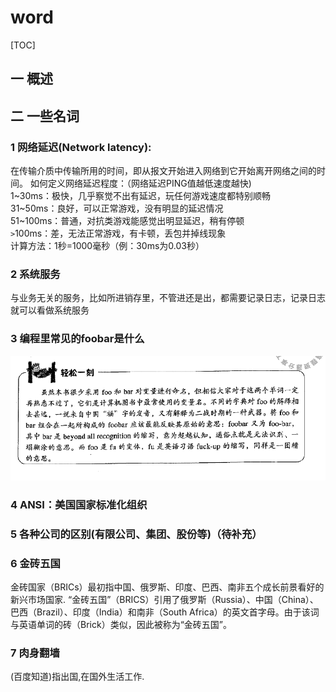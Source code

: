 # word
[TOC]
## 一 概述
## 二 一些名词
### 1 网络延迟(Network latency):  
在传输介质中传输所用的时间，即从报文开始进入网络到它开始离开网络之间的时间。
如何定义网络延迟程度：（网络延迟PING值越低速度越快)  
1~30ms：极快，几乎察觉不出有延迟，玩任何游戏速度都特别顺畅    
31~50ms：良好，可以正常游戏，没有明显的延迟情况  
51~100ms：普通，对抗类游戏能感觉出明显延迟，稍有停顿  
`>`100ms：差，无法正常游戏，有卡顿，丢包并掉线现象  
计算方法：1秒=1000毫秒（例：30ms为0.03秒）  

### 2 系统服务  
与业务无关的服务，比如所进销存里，不管进还是出，都需要记录日志，记录日志就可以看做系统服务
### 3 编程里常见的foobar是什么
![](picture/word/1-1.png)
### 4 ANSI：美国国家标准化组织
### 5 各种公司的区别(有限公司、集团、股份等)（待补充）
### 6 金砖五国
金砖国家（BRICs）最初指中国、俄罗斯、印度、巴西、南非五个成长前景看好的新兴市场国家.
“金砖五国”（BRICS）引用了俄罗斯（Russia）、中国（China）、巴西（Brazil）、印度（India）和南非（South Africa）的英文首字母。由于该词与英语单词的砖（Brick）类似，因此被称为“金砖五国”。
### 7 肉身翻墙
(百度知道)指出国,在国外生活工作.